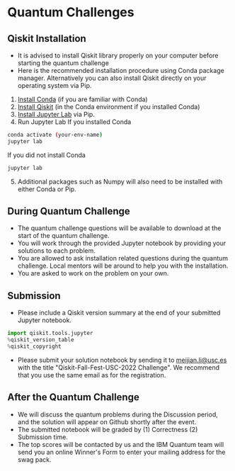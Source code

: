 # Quantum Challenges

## Qiskit Installation

- It is advised to install Qiskit library properly on your computer before starting the quantum challenge
- Here is the recommended installation procedure using Conda package manager. Alternatively you can also install Qiskit directly on your operating system via Pip.
1. [Install Conda](https://conda.io/projects/conda/en/latest/user-guide/install/index.html) (if you are familiar with Conda)
2. [Install Qiskit](https://qiskit.org/documentation/getting_started.html) (in the Conda environment if you installed Conda)
3. [Install Jupyter Lab](https://jupyter.org/install) via Pip.   
4. Run Jupyter Lab 
If you installed Conda
```bash
conda activate (your-env-name)
jupyter lab
```
If you did not install Conda
```bash
jupyter lab
```
5. Additional packages such as Numpy will also need to be installed with either Conda or Pip.

## During Quantum Challenge

- The quantum challenge questions will be available to download at the start of the quantum challenge.
- You will work through the provided Jupyter notebook by providing your solutions to each problem.
- You are allowed to ask installation related questions during the quantum challenge. Local mentors will be around to help you with the installation.
- You are asked to work on the problem on your own. 

## Submission
- Please include a Qiskit version summary at the end of your submitted Jupyter notebook.
```python
import qiskit.tools.jupyter
%qiskit_version_table
%qiskit_copyright
```
- Please submit your solution notebook by sending it to meijian.li@usc.es with the title "Qiskit-Fall-Fest-USC-2022 Challenge". We recommend that you use the same email as for the registration.

## After the Quantum Challenge

- We will discuss the quantum problems during the Discussion period, and the solution will appear on Github shortly after the event.
- The submitted notebook will be graded by (1) Correctness (2) Submission time.
- The top scores will be contacted by us and the IBM Quantum team will send you an online Winner's Form to enter your mailing address for the swag pack.
